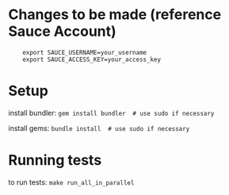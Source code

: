# Changes to be made (reference Sauce Account)

```
	export SAUCE_USERNAME=your_username
	export SAUCE_ACCESS_KEY=your_access_key
```

# Setup
install bundler: `gem install bundler  # use sudo if necessary`

install gems: `bundle install  # use sudo if necessary`

# Running tests
to run tests: `make run_all_in_parallel`

